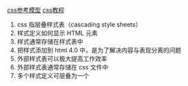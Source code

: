 [css参考模型](https://www.runoob.com/cssref/css-reference.html)
[css教程](https://www.runoob.com/css/css-tutorial.html)

1. css 指层叠样式表（cascading style sheets）
2. 样式定义如何显示 HTML 元素
3. 样式通常存储在样式表中
4. 把样式添加到 html 4.0 中，是为了解决内容与表现分离的问题
5. 外部样式表可以极大提高工作效率
6. 外部样式表通常存储在 css 文件中
7. 多个样式定义可层叠为一个
